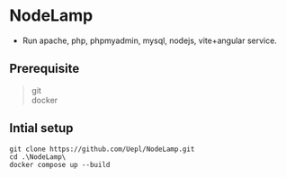 # NodeLamp
- Run apache, php, phpmyadmin, mysql, nodejs, vite+angular service.


## Prerequisite

>git\
>docker
## Intial setup

```
git clone https://github.com/Uepl/NodeLamp.git
cd .\NodeLamp\
docker compose up --build
```
